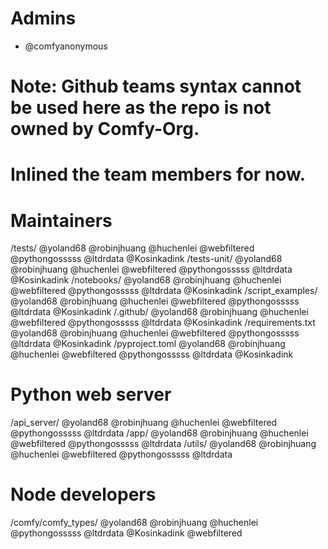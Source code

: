 # Admins
* @comfyanonymous

# Note: Github teams syntax cannot be used here as the repo is not owned by Comfy-Org.
# Inlined the team members for now.

# Maintainers
/tests/ @yoland68 @robinjhuang @huchenlei @webfiltered @pythongosssss @ltdrdata @Kosinkadink
/tests-unit/ @yoland68 @robinjhuang @huchenlei @webfiltered @pythongosssss @ltdrdata @Kosinkadink
/notebooks/ @yoland68 @robinjhuang @huchenlei @webfiltered @pythongosssss @ltdrdata @Kosinkadink
/script_examples/ @yoland68 @robinjhuang @huchenlei @webfiltered @pythongosssss @ltdrdata @Kosinkadink
/.github/ @yoland68 @robinjhuang @huchenlei @webfiltered @pythongosssss @ltdrdata @Kosinkadink
/requirements.txt @yoland68 @robinjhuang @huchenlei @webfiltered @pythongosssss @ltdrdata @Kosinkadink
/pyproject.toml @yoland68 @robinjhuang @huchenlei @webfiltered @pythongosssss @ltdrdata @Kosinkadink

# Python web server
/api_server/ @yoland68 @robinjhuang @huchenlei @webfiltered @pythongosssss @ltdrdata
/app/ @yoland68 @robinjhuang @huchenlei @webfiltered @pythongosssss @ltdrdata
/utils/ @yoland68 @robinjhuang @huchenlei @webfiltered @pythongosssss @ltdrdata

# Node developers
/comfy/comfy_types/ @yoland68 @robinjhuang @huchenlei @pythongosssss @ltdrdata @Kosinkadink @webfiltered
